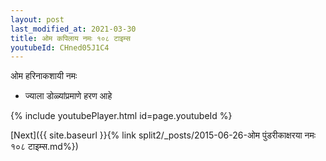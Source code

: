 ```yaml
---
layout: post
last_modified_at: 2021-03-30
title: ओम कपिलाय नमः १०८ टाइम्स
youtubeId: CHned05J1C4
---
```

 
 
 ओम हरिनाकशायी नमः  
 
 -  ज्याला डोळ्यांप्रमाणे हरण आहे 
 
  
 
  
 
 
 
 
 
 


{% include youtubePlayer.html id=page.youtubeId %}
 
[Next]({{ site.baseurl }}{% link  split2/_posts/2015-06-26-ओम पुंडरीकाक्षरया नमः १०८ टाइम्स.md%})
 
